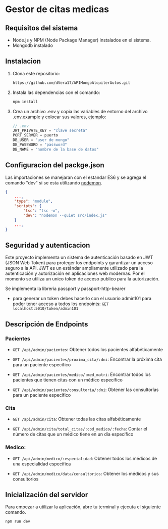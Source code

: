 # Gestor de citas medicas

## Requisitos del sistema

- Node.js y NPM (Node Package Manager) instalados en el sistema.
- Mongodb instalado

## Instalacion

1. Clona este repositorio:
    ```bash
    https://github.com/dVera17/APIMongoAlquilerAutos.git
    ```
2. Instala las dependencias con el comando:
    ```bash
    npm install
    ```
3. Crea un archivo .env y copia las variables de entorno del archivo .env.example y colocar sus valores, ejemplo:
    ```Javascript
    // .env
    JWT_PRIVATE_KEY = "clave secreta"
    PORT_SERVER = puerto
    DB_USER = "user de mongo"
    DB_PASSWORD = "password"
    DB_NAME = "nombre de la base de datos"
    ```

## Configuracion del packge.json

Las importaciones se manejaran con el estandar ES6 y se agrega el comando "dev" si se esta utilizando [nodemon](https://www.npmjs.com/package/nodemon).
```json
{
    ...,
    "type": "module",
    "scripts": {
        "tsc": "tsc -w",
        "dev": "nodemon --quiet src/index.js"
    }
    ...,
}
```

## Seguridad y autenticacion

Este proyecto implementa un sistema de autenticación basado en JWT (JSON Web Token) para proteger los endpoints y garantizar un acceso seguro a la API. JWT es un estándar ampliamente utilizado para la autenticación y autorización en aplicaciones web modernas. Por el momento se utiliza un unico token de acceso publico para la autorización.

Se implementa la libreria passport y passport-http-bearer

- para generar un token debes hacerlo con el usuario admin101 para poder tener acceso a todos los endpoints: `GET localhost:5010/token/admin101`

## Descripción de Endpoints

### Pacientes

- `GET /api/admin/pacientes`: Obtener todos los pacientes alfabéticamente

- `GET /api/admin/pacientes/proxima_cita/:dni`: Encontrar la próxima cita para un paciente específico

- `GET /api/admin/pacientes/medico/:med_matri`: Encontrar todos los pacientes que tienen citas con un médico específico

- `GET /api/admin/pacientes/consultoria/:dni`: Obtener las consultorías para un paciente específico

### Cita

- `GET /api/admin/cita`: Obtener todas las citas alfabéticamente

- `GET /api/admin/cita/total_citas/:cod_medico/:fecha`: Contar el número de citas que un médico tiene en un día específico

### Medico:

- `GET /api/admin/medico/:especialidad`: Obtener todos los médicos de una especialidad específica

- `GET /api/admin/medico/data/consultorios`: Obtener los médicos y sus consultorios

## Inicialización del servidor

Para empezar a utilizar la aplicación, abre tu terminal y ejecuta el siguiente comando.
```bash
npm run dev
```
